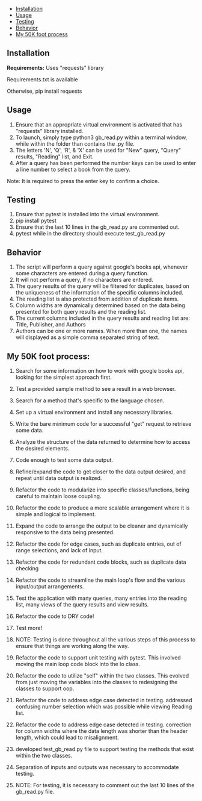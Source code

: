 

- [Installation](#installation)
- [Usage](#usage)
- [Testing](#testing)
- [Behavior](#behavior)
- [My 50K foot process](#my-50k-foot-process)

<!-- END doctoc generated TOC please keep comment here to allow auto update -->


## Installation

**Requirements:** Uses "requests" library

Requirements.txt is available

Otherwise, pip install requests

## Usage

1. Ensure that an appropriate virtual environment is activated that has "requests" library installed.
2. To launch, simply type python3 gb_read.py within a terminal window, while within the folder than contains the .py file.
3. The letters 'N', 'Q', 'R', & 'X' can be used for "New" query, "Query" results, "Reading" list, and Exit.
4. After a query has been performed the number keys can be used to enter a line number to select a book from the query.

Note: It is required to press the enter key to confirm a choice.

## Testing

1. Ensure that pytest is installed into the virtual environment.
2. pip install pytest
3. Ensure that the last 10 lines in the gb_read.py are commented out.
4. pytest while in the directory should execute test_gb_read.py

## Behavior

1. The script will perform a query against google's books api, whenever some characters are entered during a query function.
2. It will not perform a query, if no characters are entered.
3. The query results of the query will be filtered for duplicates, based on the uniqueness of the information of the specific columns included.
4. The reading list is also protected from addition of duplicate items.
5. Column widths are dynamically determined based on the data being presented for both query results and the reading list.
6. The current columns included in the query results and reading list are: Title, Publisher, and Authors
7. Authors can be one or more names. When more than one, the names will displayed as a simple comma separated string of text.

## My 50K foot process:

1. Search for some information on how to work with google books api, looking for the simplest approach first.
2. Test a provided sample method to see a result in a web browser.
3. Search for a method that's specific to the language chosen.
4. Set up a virtual environment and install any necessary libraries.
5. Write the bare minimum code for a successful "get" request to retrieve some data.
6. Analyze the structure of the data returned to determine how to access the desired elements.
7. Code enough to test some data output.
8. Refine/expand the code to get closer to the data output desired, and repeat until data output is realized.
9. Refactor the code to modularize into specific classes/functions, being careful to maintain loose coupling.
10. Refactor the code to produce a more scalable arrangement where it is simple and logical to implement.
11. Expand the code to arrange the output to be cleaner and dynamically responsive to the data being presented.
12. Refactor the code for edge cases, such as duplicate entries, out of range selections, and lack of input.
13. Refactor the code for redundant code blocks, such as duplicate data checking
14. Refactor the code to streamline the main loop's flow and the various input/output arrangements.
15. Test the application with many queries, many entries into the reading list, many views of the query results and view results.
16. Refactor the code to DRY code!
17. Test more!
18. NOTE: Testing is done throughout all the various steps of this process to ensure that things are working along the way.

19. Refactor the code to support unit testing with pytest. This involved moving the main loop code block into the Io class.
20. Refactor the code to utilize "self" within the two classes. This evolved from just moving the variables into the classes to redesigning the classes to support oop.
21. Refactor the code to address edge case detected in testing. addressed confusing number selection which was possible while viewing Reading list.
22. Refactor the code to address edge case detected in testing. correction for column widths where the data length was shorter than the header length, which could lead to misalignment.
23. developed test_gb_read.py file to support testing the methods that exist within the two classes.
24. Separation of inputs and outputs was necessary to accommodate testing.
25. NOTE: For testing, it is necessary to comment out the last 10 lines of the gb_read.py file.







